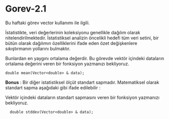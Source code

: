 # Gorev-2.1

Bu haftaki görev vector kullanımı ile ilgili.

İstatistikte, veri değerlerinin koleksiyonu genellikle dağılım olarak nitelendirilmektedir. İstatistiksel analizin öncelikli hedefi tüm veri setini, bir bütün olarak dağılımın özelliklerini ifade eden özet değişkenlere sıkıştırmanın yollarını bulmaktır.

Bunlardan en yaygını ortalama değerdir. Bu görevde vektör içindeki dataların ortalama değerini veren bir fonksiyon yazmanızı bekliyoruz.

```
double mean(Vector<double> & data);
```

**Bonus** : Bir diğer istatistiksel ölçüt standart sapmadır. Matematiksel olarak standart sapma aşağıdaki gibi ifade edilebilir :
  
  Vektör içindeki dataların standart sapmasını veren bir fonksiyon yazmanızı bekliyoruz.
```
  double stddev(Vector<double> & data);
```
